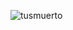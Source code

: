 ![tusmuerto](https://media.tenor.com/3PZepy1KjS8AAAAM/8g-g-force.gif)

<!---
2Lxrd/2Lxrd is a ✨ special ✨ repository because its `README.md` (this file) appears on your GitHub profile.
You can click the Preview link to take a look at your changes.
--->
